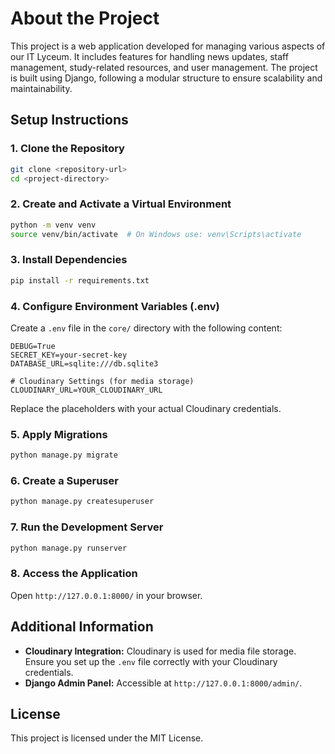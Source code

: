 # About the Project
This project is a web application developed for managing various aspects of our IT Lyceum. It includes features for handling news updates, staff management, study-related resources, and user management. The project is built using Django, following a modular structure to ensure scalability and maintainability.

## Setup Instructions

### 1. Clone the Repository
```sh
git clone <repository-url>
cd <project-directory>
```

### 2. Create and Activate a Virtual Environment
```sh
python -m venv venv
source venv/bin/activate  # On Windows use: venv\Scripts\activate
```

### 3. Install Dependencies
```sh
pip install -r requirements.txt
```

### 4. Configure Environment Variables (.env)
Create a `.env` file in the `core/` directory with the following content:
```
DEBUG=True
SECRET_KEY=your-secret-key
DATABASE_URL=sqlite:///db.sqlite3

# Cloudinary Settings (for media storage)
CLOUDINARY_URL=YOUR_CLOUDINARY_URL
```
Replace the placeholders with your actual Cloudinary credentials.

### 5. Apply Migrations
```sh
python manage.py migrate
```

### 6. Create a Superuser
```sh
python manage.py createsuperuser
```

### 7. Run the Development Server
```sh
python manage.py runserver
```

### 8. Access the Application
Open `http://127.0.0.1:8000/` in your browser.

## Additional Information
- **Cloudinary Integration:** Cloudinary is used for media file storage. Ensure you set up the `.env` file correctly with your Cloudinary credentials.
- **Django Admin Panel:** Accessible at `http://127.0.0.1:8000/admin/`.

## License
This project is licensed under the MIT License.